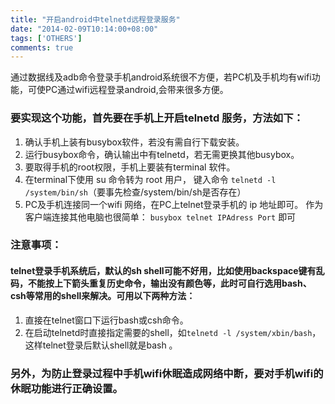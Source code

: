 ```yaml
---
title: "开启android中telnetd远程登录服务"
date: "2014-02-09T10:14:00+08:00"
tags: ['OTHERS']
comments: true
---
```



通过数据线及adb命令登录手机android系统很不方便，若PC机及手机均有wifi功能，可使PC通过wifi远程登录android,会带来很多方便。

### 要实现这个功能，首先要在手机上开启telnetd 服务，方法如下：

1.  确认手机上装有busybox软件，若没有需自行下载安装。
2.  运行busybox命令，确认输出中有telnetd，若无需更换其他busybox。
3.  要取得手机的root权限，手机上要装有terminal 软件。
4.  在terminal下使用 su 命令转为 root 用户， 键入命令 `telnetd -l /system/bin/sh`（要事先检查/system/bin/sh是否存在）
5.  PC及手机连接同一个wifi 网络，在PC上telnet登录手机的 ip 地址即可。 作为客户端连接其他电脑也很简单： `busybox
telnet IPAdress Port` 即可

### 注意事项：

#### telnet登录手机系统后，默认的sh shell可能不好用，比如使用backspace键有乱码，不能按上下箭头重复历史命令，输出没有颜色等，此时可自行选用bash、csh等常用的shell来解决。可用以下两种方法：

1.  直接在telnet窗口下运行bash或csh命令。
2.  在启动telnetd时直接指定需要的shell，如`telnetd -l /system/xbin/bash`，这样telnet登录后默认shell就是bash 。

### 另外，为防止登录过程中手机wifi休眠造成网络中断，要对手机wifi的休眠功能进行正确设置。
